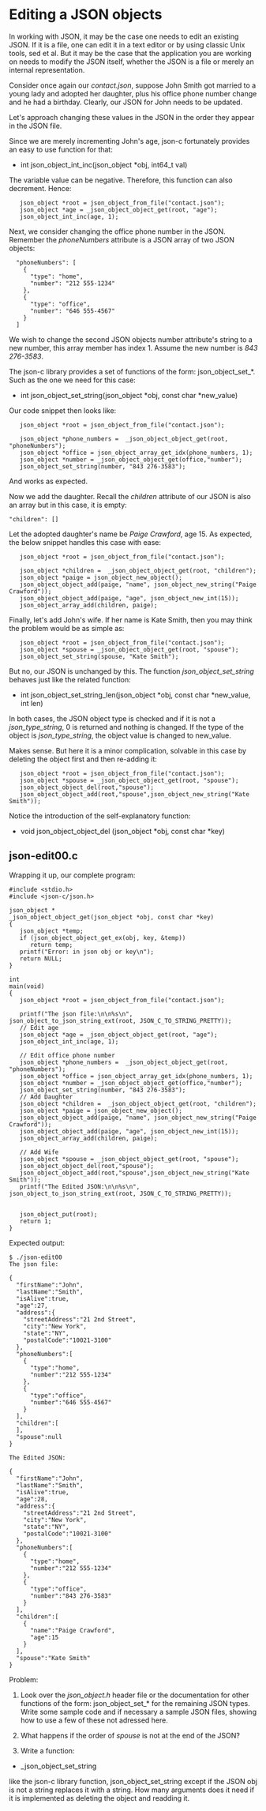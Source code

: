 # Editing a JSON objects

In working with JSON, it may be the case one needs to edit an existing JSON. If it is a file, one can edit it in a text editor or by using classic Unix tools, sed et al. But it may be the case that the application you are working on needs to modify the JSON itself, whether the JSON is a file or merely an internal representation.

Consider once again our _*contact.json*_, suppose John Smith got married to a young lady and adopted her daughter, plus his office phone number change and he had a birthday. Clearly, our JSON for John needs to be updated.

Let's approach changing these values in the JSON in the order they appear in the JSON file. 

Since we are merely incrementing John's age, json-c fortunately provides an easy to use function for that:

- int json_object_int_inc(json_object \*obj, int64_t val)

The variable value can be negative. Therefore, this function can also decrement. Hence:

```
   json_object *root = json_object_from_file("contact.json");
   json_object *age = _json_object_object_get(root, "age");
   json_object_int_inc(age, 1);
```

Next, we consider changing the office phone number in the JSON. Remember the _*phoneNumbers*_ attribute is a JSON array of two JSON objects:

```
  "phoneNumbers": [
    {
      "type": "home",
      "number": "212 555-1234"
    },
    {
      "type": "office",
      "number": "646 555-4567"
    }
  ]
```

We wish to change the second JSON objects number attribute's string to a new number, this array member has index 1. Assume the new number is _843 276-3583_.

The json-c library provides a set of functions of the form: json\_object\_set\_*. Such as  the one we need for this case:

- int json_object_set_string(json_object \*obj, const char \*new_value)

Our code snippet then looks like:

```
   json_object *root = json_object_from_file("contact.json");
   
   json_object *phone_numbers =  _json_object_object_get(root, "phoneNumbers");
   json_object *office = json_object_array_get_idx(phone_numbers, 1);
   json_object *number = _json_object_object_get(office,"number");
   json_object_set_string(number, "843 276-3583");
```

And works as expected.

Now we add the daughter. Recall the _*children*_ attribute of our JSON is also an array but in this case, it is empty:


```
"children": []
```

Let the adopted daughter's name be _*Paige Crawford*_, age 15. As expected, the below snippet handles this case with ease:

```
   json_object *root = json_object_from_file("contact.json");

   json_object *children =  _json_object_object_get(root, "children");
   json_object *paige = json_object_new_object();
   json_object_object_add(paige, "name", json_object_new_string("Paige Crawford"));
   json_object_object_add(paige, "age", json_object_new_int(15));
   json_object_array_add(children, paige);
```

Finally, let's add John's wife. If her name is Kate Smith, then you may think the problem would be as simple as:

```
   json_object *root = json_object_from_file("contact.json");
   json_object *spouse = _json_object_object_get(root, "spouse");
   json_object_set_string(spouse, "Kate Smith");
```

But no, our JSON is unchanged by this. The function _*json_object_set_string*_ behaves just like the related function:

- int json_object_set_string_len(json_object \*obj, const char \*new_value, int len)

In both cases, the JSON object type is checked and if it is not a _*json_type_string*_, 0 is returned and nothing is changed. If the type of the object is _*json_type_string*_, the object value is changed to new_value.

Makes sense. But here it is a minor complication, solvable in this case by deleting the object first and then re-adding it:

```
   json_object *root = json_object_from_file("contact.json");
   json_object *spouse = _json_object_object_get(root, "spouse");
   json_object_object_del(root,"spouse");
   json_object_object_add(root,"spouse",json_object_new_string("Kate Smith"));
```

Notice the introduction of the self-explanatory function:

- void 	json_object_object_del (json_object \*obj, const char \*key)

## json-edit00.c

Wrapping it up, our complete program:

```
#include <stdio.h>
#include <json-c/json.h>

json_object *
_json_object_object_get(json_object *obj, const char *key)
{
   json_object *temp;
   if (json_object_object_get_ex(obj, key, &temp))
      return temp;
   printf("Error: in json obj or key\n");
   return NULL;
}

int
main(void)
{
   json_object *root = json_object_from_file("contact.json");
   
   printf("The json file:\n\n%s\n", json_object_to_json_string_ext(root, JSON_C_TO_STRING_PRETTY));
   // Edit age
   json_object *age = _json_object_object_get(root, "age");
   json_object_int_inc(age, 1);

   // Edit office phone number
   json_object *phone_numbers =  _json_object_object_get(root, "phoneNumbers");
   json_object *office = json_object_array_get_idx(phone_numbers, 1);
   json_object *number = _json_object_object_get(office,"number");
   json_object_set_string(number, "843 276-3583");
   // Add Daughter
   json_object *children =  _json_object_object_get(root, "children");
   json_object *paige = json_object_new_object();
   json_object_object_add(paige, "name", json_object_new_string("Paige Crawford"));
   json_object_object_add(paige, "age", json_object_new_int(15));
   json_object_array_add(children, paige);
   
   // Add Wife
   json_object *spouse = _json_object_object_get(root, "spouse");
   json_object_object_del(root,"spouse");
   json_object_object_add(root,"spouse",json_object_new_string("Kate Smith"));
   printf("The Edited JSON:\n\n%s\n", json_object_to_json_string_ext(root, JSON_C_TO_STRING_PRETTY));
   

   json_object_put(root);
   return 1;
}

```

Expected output:

```
$ ./json-edit00
The json file:

{
  "firstName":"John",
  "lastName":"Smith",
  "isAlive":true,
  "age":27,
  "address":{
    "streetAddress":"21 2nd Street",
    "city":"New York",
    "state":"NY",
    "postalCode":"10021-3100"
  },
  "phoneNumbers":[
    {
      "type":"home",
      "number":"212 555-1234"
    },
    {
      "type":"office",
      "number":"646 555-4567"
    }
  ],
  "children":[
  ],
  "spouse":null
}

The Edited JSON:

{
  "firstName":"John",
  "lastName":"Smith",
  "isAlive":true,
  "age":28,
  "address":{
    "streetAddress":"21 2nd Street",
    "city":"New York",
    "state":"NY",
    "postalCode":"10021-3100"
  },
  "phoneNumbers":[
    {
      "type":"home",
      "number":"212 555-1234"
    },
    {
      "type":"office",
      "number":"843 276-3583"
    }
  ],
  "children":[
    {
      "name":"Paige Crawford",
      "age":15
    }
  ],
  "spouse":"Kate Smith"
}

```

Problem:

1. Look over the _*json_object.h*_ header file or the documentation for other functions of the form: json\_object\_set\_* for the remaining JSON types. Write some sample code and if necessary a sample JSON files, showing how to use a few of these not adressed here.

2. What happens if the order of _*spouse*_ is not at the end of the JSON?

3. Write a function:
- _json_object_set_string

like the json-c library function, json_object_set_string except if the JSON obj is not a string replaces it with a string. How many arguments does it need if it is implemented as deleting the object and readding it.

